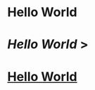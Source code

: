 <html>
  <head>
    <title> helloo </title>
  </head>
  <body>
     <h1><b> Hello World </b></h1>
    <h1><i> Hello World </i>></h1>
    <h1><u> Hello World </u></h1>
  </body>
</html>
